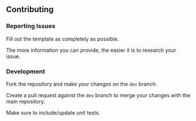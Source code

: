 ## Contributing

### Reporting Issues

Fill out the template as completely as possible.

The more information you can provide, the easier it is to research your issue.

### Development

Fork the repository and make your changes on the `dev` branch.

Create a pull request against the `dev` branch to merge your changes with
the main repository.

Make sure to include/update unit tests.
